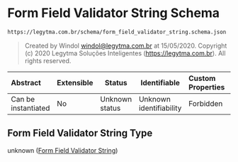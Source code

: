 # Form Field Validator String Schema

```txt
https://legytma.com.br/schema/form_field_validator_string.schema.json
```




> Created by Windol [windol@legytma.com.br](mailto:windol@legytma.com.br) at 15/05/2020.
> Copyright (c) 2020 Legytma Soluções Inteligentes (<https://legytma.com.br>). All rights reserved.
>

| Abstract            | Extensible | Status         | Identifiable            | Custom Properties | Additional Properties | Access Restrictions | Defined In                                                                                                          |
| :------------------ | ---------- | -------------- | ----------------------- | :---------------- | --------------------- | ------------------- | ------------------------------------------------------------------------------------------------------------------- |
| Can be instantiated | No         | Unknown status | Unknown identifiability | Forbidden         | Allowed               | none                | [form_field_validator_string.schema.json](../schema/form_field_validator_string.schema.json "open original schema") |

## Form Field Validator String Type

unknown ([Form Field Validator String](form_field_validator_string.md))
